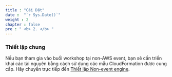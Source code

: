 ```yaml
---
title : "Cài Đặt"
date :  "`r Sys.Date()`" 
weight : 2 
chapter : false
pre : " <b> 2. </b> "
---
```


### Thiết lập chung

Nếu bạn tham gia vào buổi workshop tại non-AWS event, bạn sẽ cần triển khai các tài nguyên bằng cách sử dụng các mẫu CloudFormation được cung cấp. Hãy chuyển trực tiếp đến [Thiết lập Non-event engine](2.1-set-event-engine-/).
